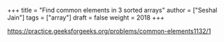 +++
title = "Find common elements in 3 sorted arrays"
author = ["Seshal Jain"]
tags = ["array"]
draft = false
weight = 2018
+++

<https://practice.geeksforgeeks.org/problems/common-elements1132/1>
